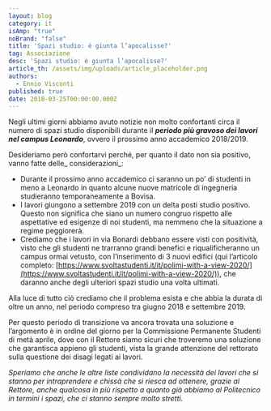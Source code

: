 ```yaml
---
layout: blog
category: it
isAmp: "true"
noBrand: "false"
title: 'Spazi studio: è giunta l’apocalisse?'
tag: Associazione
desc: 'Spazi studio: è giunta l’apocalisse?'
article_th: /assets/img/uploads/article_placeholder.png
authors:
  - Ennio Visconti
published: true
date: 2018-03-25T00:00:00.000Z
---
```


Negli ultimi giorni abbiamo avuto notizie non molto confortanti circa il numero di spazi studio disponibili durante il **_periodo più gravoso dei lavori nel campus Leonardo_**, ovvero il prossimo anno accademico 2018/2019.

Desideriamo però confortarvi perché, per quanto il dato non sia positivo, vanno fatte delle_ considerazioni_:

*   Durante il prossimo anno accademico ci saranno un po’ di studenti in meno a Leonardo in quanto alcune nuove matricole di ingegneria studieranno temporaneamente a Bovisa.
*   I lavori giungono a settembre 2019 con un delta posti studio positivo. Questo non significa che siano un numero congruo rispetto alle aspettative ed esigenze di noi studenti, ma nemmeno che la situazione a regime peggiorerà.
*   Crediamo che i lavori in via Bonardi debbano essere visti con positività, visto che gli studenti ne trarranno grandi benefici e riqualificheranno un campus ormai vetusto, con l’inserimento di 3 nuovi edifici (qui l’articolo completo: [https://www.svoltastudenti.it/it/polimi-with-a-view-2020/](https://www.svoltastudenti.it/it/polimi-with-a-view-2020/)), che daranno anche degli ulteriori spazi studio una volta ultimati.

Alla luce di tutto ciò crediamo che il problema esista e che abbia la durata di oltre un anno, nel periodo compreso tra giugno 2018 e settembre 2019.

Per questo periodo di transizione va ancora trovata una soluzione e l’argomento è in ordine del giorno per la Commissione Permanente Studenti di metà aprile, dove con il Rettore siamo sicuri che troveremo una soluzione che garantisca appieno gli studenti, vista la grande attenzione del rettorato sulla questione dei disagi legati ai lavori.

_Speriamo che anche le altre liste condividano la necessità dei lavori che si stanno per intraprendere e chissà che si riesca ad ottenere, grazie al Rettore, anche qualcosa in più rispetto a quanto già abbiamo al Politecnico in termini i spazi, che ci stanno sempre molto stretti._
